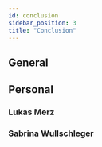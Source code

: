 ```yaml
---
id: conclusion
sidebar_position: 3
title: "Conclusion"
---
```


## General

## Personal

### Lukas Merz

### Sabrina Wullschleger

